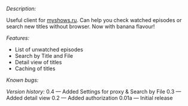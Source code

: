 *Description:*

Useful client for [myshows.ru](http://www.myshows.ru). Can help you check watched episodes or search new titles without browser. Now with banana flavour!

*Features:*
- List of unwatched episodes
- Search by Title and File
- Detail view of titles
- Caching of titles

*Known bugs:*

*Version history:*
0.4 — Added Settings for proxy & Search by File
0.3 — Added detail view
0.2 — Added authorization
0.01a — Initial release
